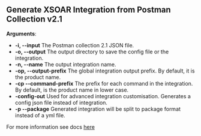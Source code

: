 ## Generate XSOAR Integration from Postman Collection v2.1

**Arguments**:
* **-i, --input** The Postman collection 2.1 JSON file.
* **-o, --output** The output directory to save the config file or the integration.
* **-n, --name** The output integration name.
* **-op, --output-prefix** The global integration output prefix. By default, it is the product name.
* **-cp --command-prefix** The prefix for each command in the integration. By default, is the product name in lower case.
* **-config-out** Used for advanced integration customisation. Generates a config json file instead of integration.
* **-p --package** Generated integration will be split to package format instead of a yml file.

For more information see docs [here](https://xsoar.pan.dev/docs/integrations/postman-codegen)
